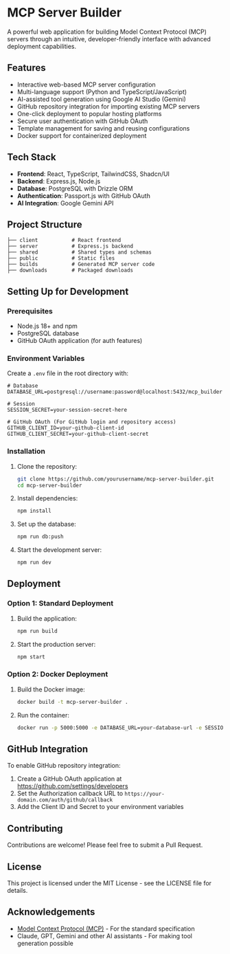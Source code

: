 # MCP Server Builder

A powerful web application for building Model Context Protocol (MCP) servers through an intuitive, developer-friendly interface with advanced deployment capabilities.

## Features

- Interactive web-based MCP server configuration
- Multi-language support (Python and TypeScript/JavaScript)
- AI-assisted tool generation using Google AI Studio (Gemini)
- GitHub repository integration for importing existing MCP servers
- One-click deployment to popular hosting platforms
- Secure user authentication with GitHub OAuth
- Template management for saving and reusing configurations
- Docker support for containerized deployment

## Tech Stack

- **Frontend**: React, TypeScript, TailwindCSS, Shadcn/UI
- **Backend**: Express.js, Node.js
- **Database**: PostgreSQL with Drizzle ORM
- **Authentication**: Passport.js with GitHub OAuth
- **AI Integration**: Google Gemini API

## Project Structure

```
├── client           # React frontend
├── server           # Express.js backend
├── shared           # Shared types and schemas
├── public           # Static files
├── builds           # Generated MCP server code
├── downloads        # Packaged downloads
```

## Setting Up for Development

### Prerequisites

- Node.js 18+ and npm
- PostgreSQL database
- GitHub OAuth application (for auth features)

### Environment Variables

Create a `.env` file in the root directory with:

```env
# Database
DATABASE_URL=postgresql://username:password@localhost:5432/mcp_builder

# Session
SESSION_SECRET=your-session-secret-here

# GitHub OAuth (For GitHub login and repository access)
GITHUB_CLIENT_ID=your-github-client-id
GITHUB_CLIENT_SECRET=your-github-client-secret
```

### Installation

1. Clone the repository:
   ```bash
   git clone https://github.com/yourusername/mcp-server-builder.git
   cd mcp-server-builder
   ```

2. Install dependencies:
   ```bash
   npm install
   ```

3. Set up the database:
   ```bash
   npm run db:push
   ```

4. Start the development server:
   ```bash
   npm run dev
   ```

## Deployment

### Option 1: Standard Deployment

1. Build the application:
   ```bash
   npm run build
   ```

2. Start the production server:
   ```bash
   npm start
   ```

### Option 2: Docker Deployment

1. Build the Docker image:
   ```bash
   docker build -t mcp-server-builder .
   ```

2. Run the container:
   ```bash
   docker run -p 5000:5000 -e DATABASE_URL=your-database-url -e SESSION_SECRET=your-session-secret mcp-server-builder
   ```

## GitHub Integration

To enable GitHub repository integration:

1. Create a GitHub OAuth application at https://github.com/settings/developers
2. Set the Authorization callback URL to `https://your-domain.com/auth/github/callback`
3. Add the Client ID and Secret to your environment variables

## Contributing

Contributions are welcome! Please feel free to submit a Pull Request.

## License

This project is licensed under the MIT License - see the LICENSE file for details.

## Acknowledgements

- [Model Context Protocol (MCP)](https://github.com/anthropics/anthropic-tools) - For the standard specification
- Claude, GPT, Gemini and other AI assistants - For making tool generation possible